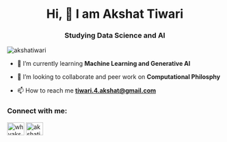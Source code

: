 <h1 align="center">Hi, 👋 I am Akshat Tiwari</h1>
<h3 align="center">Studying Data Science and AI</h3>

<p align="left"> <img src="https://komarev.com/ghpvc/?username=akshatiwari&label=Profile%20views&color=0e75b6&style=flat" alt="akshatiwari" /> </p>

- 🌱 I’m currently learning **Machine Learning and Generative AI**

- 👯 I’m looking to collaborate and peer work on **Computational Philosphy**

- 📫 How to reach me **tiwari.4.akshat@gmail.com**

<h3 align="left">Connect with me:</h3>
<p align="left">
<a href="https://twitter.com/whyakshat" target="blank"><img align="center" src="https://raw.githubusercontent.com/rahuldkjain/github-profile-readme-generator/master/src/images/icons/Social/twitter.svg" alt="whyakshat" height="30" width="40" /></a>
<a href="https://linkedin.com/in/akshatiwari" target="blank"><img align="center" src="https://raw.githubusercontent.com/rahuldkjain/github-profile-readme-generator/master/src/images/icons/Social/linked-in-alt.svg" alt="akshatiwari" height="30" width="40" /></a>
</p>
